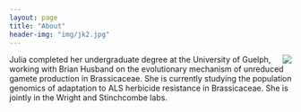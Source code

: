 ```yaml
---
layout: page
title: "About"
header-img: "img/jk2.jpg"
---
```


<img style="float: right;" src="/img/julia.jpg">
Julia completed her undergraduate degree at the University of Guelph, working with Brian Husband on the evolutionary mechanism of unreduced gamete production in Brassicaceae. She is currently studying the population genomics of adaptation to ALS herbicide resistance in Brassicaceae. She is jointly in the Wright and Stinchcombe labs.
